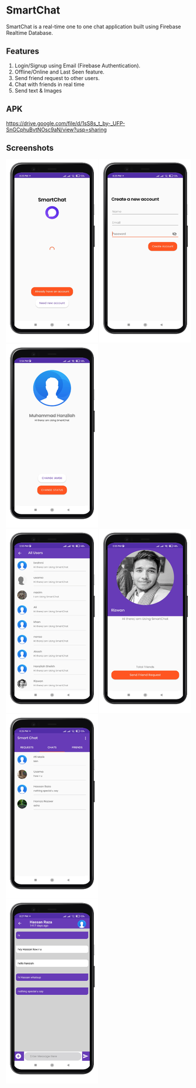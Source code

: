 # SmartChat
SmartChat is a real-time one to one chat application built using Firebase Realtime Database.

## Features
1. Login/Signup using Email (Firebase Authentication).
2. Offline/Online and Last Seen feature.
3. Send friend request to other users.
4. Chat with friends in real time
5. Send text & Images

## APK
https://drive.google.com/file/d/1sS8s_t_by-_UFP-SnGCphuBvtNOsc9aN/view?usp=sharing

## Screenshots
<img src="images/Splash2.png" width=250 height=500> <img src="images/Create Account.png" width=250 height=500> <img src="images/Profile.png" width=250 height=500>
<br>
<img src="images/All Users.png" width=250 height=500> <img src="images/Send Request.png" width=250 height=500> <img src="images/Chats Users.png" width=250 height=500>
<br>
<img src="images/Chat .png" width=250 height=500>

